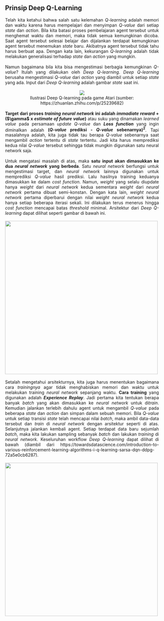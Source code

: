 ## Prinsip Deep Q-Learning

<div style = "text-align: justify ; line-height: 1.75 em">Telah kita ketahui bahwa salah satu kelemahan <i>Q-learning</i> adalah memori dan waktu karena harus mempelajari dan menyimpan <i>Q-value</i> dari setiap <i>state</i> dan <i>action</i>. Bila kita batasi proses pembelajaran agent tersebut untuk menghemat waktu dan memori, maka tidak semua kemungkinan dicoba. Saat agent tersebut selesai belajar dan dijalankan terdapat kemungkinan agent tersebut menemukan <i>state</i> baru. Akibatnya agent tersebut tidak tahu harus berbuat apa. Dengan kata lain, kekurangan <i>Q-learning</i> adalah tidak melakukan generalisasi terhadap <i>state</i> dan <i>action</i> yang mungkin.
<br>
<br>
Namun bagaimana bila kita bisa mengestimasi berbagia kemungkinan <i>Q-value</i>? Itulah yang dilakukan oleh <i>Deep Q-learning</i>. <i>Deep Q-learning</i> berusaha mengestimasi <i>Q-value</i> dari <i>action</i> yang diambil untuk setiap <i>state</i> yang ada. Input dari <i>Deep Q-learning</i> adalah gambar <i>state</i> saat ini.
<br>
<br>
<center><img src = "https://pic4.zhimg.com/80/v2-67ef75bb7f5e67b2a42645aa821894bf_hd.png"></center>
<center>Ilustrasi Deep Q-learning pada game Atari (sumber: https://zhuanlan.zhihu.com/p/25239682)</center>
<br>
<b>Target dari proses <i>training neural network</i> ini adalah <i>immadiate reward</i> + ($\gamma$ x <i>estimate of future value</i>)</b> atau suku yang dinamakan <i>learned value</i> pada persamaan <i>update Q-value</i> dan <b><i>Loss function</i></b> yang ingin diminalkan adalah <b>(<i>Q-value</i> prediksi - <i>Q-value</i> sebenarnya)<sup>2</sup></b>. Tapi masalahnya adalah, kita juga tidak tau berapa <i>Q-value</i> sebenarnya saat mengambil <i>action</i> tertentu di <i>state</i> tertentu. Jadi kita harus memprediksi kedua nilai <i>Q-value</i> tersebut sehingga tidak mungkin digunakan satu neural network saja.
<br>
<br>
Untuk mengatasi masalah di atas, maka <b>satu input akan dimasukkan ke dua <i>neural network</i> yang berbeda</b>. Satu <i>neural network</i> berfungsi untuk mengestimasi target, dan <i>neural network</i> lainnya digunakan untuk memprediksi <i>Q-value</i> hasil prediksi. Lalu hasilnya training keduanya dimasukkan ke dalam <i>cost function</i>. Namun, <i>weight</i> yang selalu diupdate hanya <i>weight</i> dari <i>neural network</i> kedua sementara <i>weight</i> dari <i>neural network</i> pertama dibuat semi-konstan. Dengan kata lain, <i>weight neural network</i> pertama diperbarui dengan nilai <i>weight neural network</i> kedua hanya setiap beberapa iterasi sekali. Ini dilakukan terus menerus hingga <i>cost function</i> mencapai batas <i>threshold</i> minimal. Arsitektur dari <i>Deep Q-learning</i> dapat dilihat seperti gambar di bawah ini.
<br>
<br>
<img src = "https://s3-ap-south-1.amazonaws.com/av-blog-media/wp-content/uploads/2019/04/Screenshot-2019-04-17-at-12.48.05-PM-768x638.png" height = "500" width = "500">
<br>
<br>
Setalah mengetahui arsitekturnya, kita juga harus menentukan bagaimana cara <i>trainingnya</i> agar tidak menghabiskan memori dan waktu untuk melakukan training <i>neural network</i> sepanjang waktu. <b>Cara training</b> yang digunakan adalah <b><i>Experience Replay</i></b>. Jadi pertama kita tentukan berapa banyak <i>batch</i> yang akan dimasukkan ke <i>neural network</i> untuk di<i>train</i>. Kemudian jalankan terlebih dahulu agent untuk mengambil <i>Q-value</i> pada beberapa <i>state</i> dan <i>action</i> dan simpan dalam sebuah memori. Bila <i>Q-value</i> untuk setiap transisi <i>state</i> telah mencapai nilai <i>batch</i>, maka ambil data-data tersebut dan <i>train</i> di <i>neural network</i> dengan arsitektur seperti di atas. Selanjutnya jalankan kembali agent. Setiap terdapat data baru sejumlah <i>batch</i>, maka kita lakukan sampling sebanyak <i>batch</i> dan lakukan <i>training</i> di <i>neural network</i>. Keseluruhan workflow <i>Deep Q-learning</i> dapat dilihat di bawah (diambil dari https://towardsdatascience.com/introduction-to-various-reinforcement-learning-algorithms-i-q-learning-sarsa-dqn-ddpg-72a5e0cb6287).
<br>
<br>
<img src = "https://miro.medium.com/max/1508/1*nb61CxDTTAWR1EJnbCl1cA.png" height = "500" width = "500">
</div>
